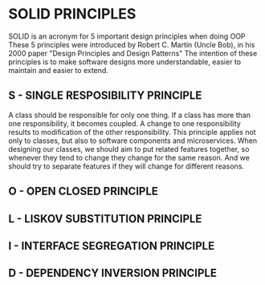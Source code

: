 # SOLID PRINCIPLES

SOLID is an acronym for 5 important design principles when doing OOP
These 5 principles were introduced by Robert C. Martin (Uncle Bob), in his 2000 paper
"Design Principles and Design Patterns"
The intention of these principles is to make software designs more understandable, easier
to maintain and easier to extend.

## S - SINGLE RESPOSIBILITY PRINCIPLE

A class should be responsible for only one thing. If a class has more than one responsibility, it becomes coupled.
A change to one responsibility results to modification of the other responsibility. This principle applies not only to classes, but also to software components and microservices.
When designing our classes, we should aim to put related features together, so whenever they tend to change they change for the same reason. And we should try to separate features if they will change for different reasons.

## O - OPEN CLOSED PRINCIPLE

## L - LISKOV SUBSTITUTION PRINCIPLE

## I - INTERFACE SEGREGATION PRINCIPLE

## D - DEPENDENCY INVERSION PRINCIPLE
